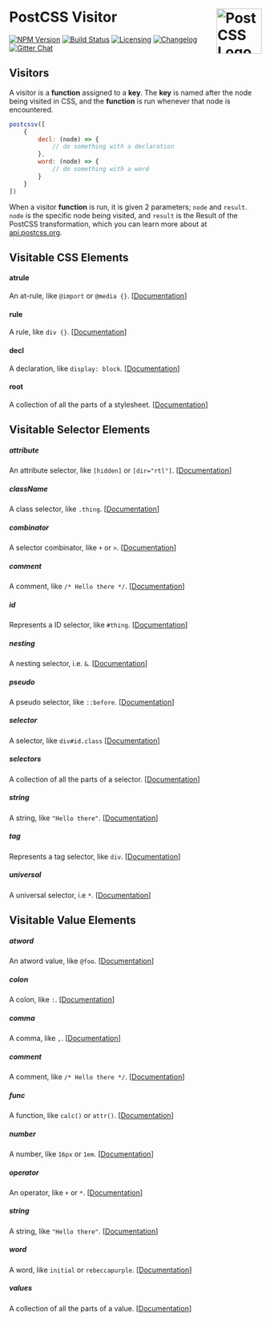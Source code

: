 # PostCSS Visitor [<img src="https://postcss.github.io/postcss/logo.svg" alt="PostCSS Logo" width="90" height="90" align="right">][postcss]

[![NPM Version][npm-img]][npm-url]
[![Build Status][cli-img]][cli-url]
[![Licensing][lic-img]][lic-url]
[![Changelog][log-img]][log-url]
[![Gitter Chat][git-img]][git-url]

## Visitors

A visitor is a **function** assigned to a **key**. The **key** is named after the node being visited in CSS, and the **function** is run whenever that node is encountered.

```js
postcssv([
	{
		decl: (node) => {
			// do something with a declaration
		},
		word: (node) => {
			// do something with a word
		}
	}
])
```

When a visitor **function** is run, it is given 2 parameters; `node` and `result`. `node` is the specific node being visited, and `result` is the Result of the PostCSS transformation, which you can learn more about at [api.postcss.org](http://api.postcss.org/Result.html).

## Visitable CSS Elements

#### atrule

An at-rule, like `@import` or `@media {}`. [[Documentation](http://api.postcss.org/AtRule.html)]

#### rule

A rule, like `div {}`. [[Documentation](http://api.postcss.org/Rule.html)]

#### decl

A declaration, like `display: block`. [[Documentation](http://api.postcss.org/Declaration.html)]

#### root

A collection of all the parts of a stylesheet. [[Documentation](http://api.postcss.org/Root.html)]

## Visitable Selector Elements

##### attribute

An attribute selector, like `[hidden]` or `[dir="rtl"]`. [[Documentation](https://github.com/postcss/postcss-selector-parser/blob/master/API.md#parserattributeprops)]

##### className

A class selector, like `.thing`. [[Documentation](https://github.com/postcss/postcss-selector-parser/blob/master/API.md#parserclassnameprops)]

##### combinator

A selector combinator, like `+` or `>`. [[Documentation](https://github.com/postcss/postcss-selector-parser/blob/master/API.md#parsercombinatorprops)]

##### comment

A comment, like `/* Hello there */`. [[Documentation](https://github.com/postcss/postcss-selector-parser/blob/master/API.md#parsercommentprops)]

##### id

Represents a ID selector, like `#thing`. [[Documentation](https://github.com/postcss/postcss-selector-parser/blob/master/API.md#parseridprops)]

##### nesting

A nesting selector, i.e. `&`. [[Documentation](https://github.com/postcss/postcss-selector-parser/blob/master/API.md#parseridprops)]

##### pseudo

A pseudo selector, like `::before`. [[Documentation](https://github.com/postcss/postcss-selector-parser/blob/master/API.md#parseridprops)]

##### selector

A selector, like `div#id.class` [[Documentation](https://github.com/postcss/postcss-selector-parser/blob/master/API.md#parserselectorprops)]

##### selectors

A collection of all the parts of a selector. [[Documentation](https://github.com/postcss/postcss-selector-parser/blob/master/API.md#parserrootprops)]

##### string

A string, like `"Hello there"`. [[Documentation](https://github.com/postcss/postcss-selector-parser/blob/master/API.md#parserstringprops)]

##### tag

Represents a tag selector, like `div`. [[Documentation](https://github.com/postcss/postcss-selector-parser/blob/master/API.md#parsertagprops)]

##### universal

A universal selector, i.e `*`. [[Documentation](https://github.com/postcss/postcss-selector-parser/blob/master/API.md#parseruniversalprops)]

## Visitable Value Elements

##### atword

An atword value, like `@foo`. [[Documentation](https://github.com/lesshint/postcss-values-parser/blob/master/API.md#parseratwordprops)]

##### colon

A colon, like `:`. [[Documentation](https://github.com/lesshint/postcss-values-parser/blob/master/API.md#parsercolonprops)]

##### comma

A comma, like `,`. [[Documentation](https://github.com/lesshint/postcss-values-parser/blob/master/API.md#parsercommaprops)]

##### comment

A comment, like `/* Hello there */`. [[Documentation](https://github.com/lesshint/postcss-values-parser/blob/master/API.md#parsercommentprops)]

##### func

A function, like `calc()` or `attr()`. [[Documentation](https://github.com/lesshint/postcss-values-parser/blob/master/API.md#parserfuncprops)]

##### number

A number, like `16px` or `1em`. [[Documentation](https://github.com/lesshint/postcss-values-parser/blob/master/API.md#parsernumberprops)]

##### operator

An operator, like `+` or `*`. [[Documentation](https://github.com/lesshint/postcss-values-parser/blob/master/API.md#parseroperatorprops)]

##### string

A string, like `"Hello there"`. [[Documentation](https://github.com/lesshint/postcss-values-parser/blob/master/API.md#parserstringprops)]

##### word

A word, like `initial` or `rebeccapurple`. [[Documentation](https://github.com/lesshint/postcss-values-parser/blob/master/API.md#parserwordprops)]

##### values

A collection of all the parts of a value. [[Documentation](https://github.com/lesshint/postcss-values-parser/blob/master/API.md#root-nodes)]

[npm-url]: https://www.npmjs.com/package/postcss-visitor
[npm-img]: https://img.shields.io/npm/v/postcss-visitor.svg
[cli-url]: https://travis-ci.org/jonathantneal/postcss-visitor
[cli-img]: https://img.shields.io/travis/jonathantneal/postcss-visitor.svg
[lic-url]: LICENSE.md
[lic-img]: https://img.shields.io/npm/l/postcss-visitor.svg
[log-url]: CHANGELOG.md
[log-img]: https://img.shields.io/badge/changelog-md-blue.svg
[git-url]: https://gitter.im/postcss/postcss
[git-img]: https://img.shields.io/badge/chat-gitter-blue.svg

[API.md]: API.md
[Gulp PostCSS]: https://github.com/postcss/gulp-postcss
[Grunt PostCSS]: https://github.com/nDmitry/grunt-postcss
[PostCSS]: https://github.com/postcss/postcss
[PostCSS Visitor]: https://github.com/jonathantneal/postcss-visitor
[VISITORS.md]: VISITORS.md
